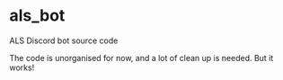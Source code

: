 # als_bot
ALS Discord bot source code

The code is unorganised for now, and a lot of clean up is needed. But it works!
